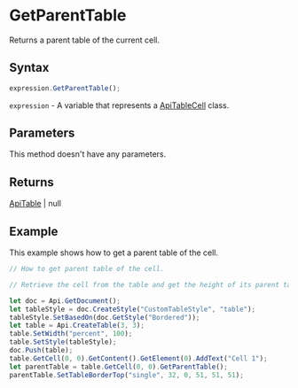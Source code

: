 # GetParentTable

Returns a parent table of the current cell.

## Syntax

```javascript
expression.GetParentTable();
```

`expression` - A variable that represents a [ApiTableCell](../ApiTableCell.md) class.

## Parameters

This method doesn't have any parameters.

## Returns

[ApiTable](../../ApiTable/ApiTable.md) \| null

## Example

This example shows how to get a parent table of the cell.

```javascript editor-docx
// How to get parent table of the cell.

// Retrieve the cell from the table and get the height of its parent table.

let doc = Api.GetDocument();
let tableStyle = doc.CreateStyle("CustomTableStyle", "table");
tableStyle.SetBasedOn(doc.GetStyle("Bordered"));
let table = Api.CreateTable(3, 3);
table.SetWidth("percent", 100);
table.SetStyle(tableStyle);
doc.Push(table);
table.GetCell(0, 0).GetContent().GetElement(0).AddText("Cell 1");
let parentTable = table.GetCell(0, 0).GetParentTable();
parentTable.SetTableBorderTop("single", 32, 0, 51, 51, 51);
```
